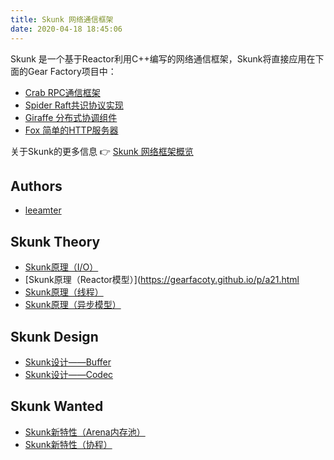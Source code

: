 ```yaml
---
title: Skunk 网络通信框架
date: 2020-04-18 18:45:06
---
```


Skunk 是一个基于Reactor利用C++编写的网络通信框架，Skunk将直接应用在下面的Gear Factory项目中：

* [Crab RPC通信框架](https://github.com/gearfactory/Crab-CXX)
* [Spider Raft共识协议实现](https://www.github.com/Spider)
* [Giraffe 分布式协调组件](https://github.com/gearfactory/Giraffe)
* [Fox 简单的HTTP服务器](https://github.com/gearfactory/Fox)

关于Skunk的更多信息 👉 [Skunk 网络框架概览](https://gearfacoty.github.io/p/7b1c.html)

## Authors

* [leeamter](https://www.github.com/leemaster)

## Skunk Theory

* [Skunk原理（I/O）](https://gearfacoty.github.io/p/ae7b.html)
* [Skunk原理（Reactor模型）](https://gearfacoty.github.io/p/a21.html
* [Skunk原理（线程）](https://gearfacoty.github.io/p/6814.html)
* [Skunk原理（异步模型）](https://gearfacoty.github.io/p/a6cb.html)

## Skunk Design

* [Skunk设计——Buffer](https://gearfacoty.github.io/p/3ca8.html)
* [Skunk设计——Codec](https://gearfacoty.github.io/p/4239.html)

## Skunk Wanted

* [Skunk新特性（Arena内存池）](https://gearfacoty.github.io/p/a9e7.html)
* [Skunk新特性（协程）](https://gearfacoty.github.io/p/154e.html)
